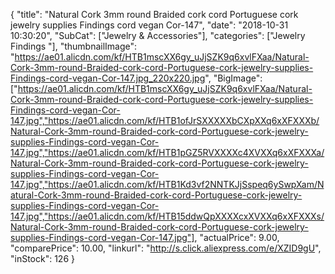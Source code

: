 {
	"title": "Natural Cork 3mm round Braided  cork cord  Portuguese cork jewelry supplies  Findings cord vegan Cor-147",
	"date": "2018-10-31 10:30:20",
	"SubCat": ["Jewelry & Accessories"],
	"categories": ["Jewelry Findings "],
	"thumbnailImage": "https://ae01.alicdn.com/kf/HTB1mscXX6gy_uJjSZK9q6xvlFXaa/Natural-Cork-3mm-round-Braided-cork-cord-Portuguese-cork-jewelry-supplies-Findings-cord-vegan-Cor-147.jpg_220x220.jpg",
	"BigImage": ["https://ae01.alicdn.com/kf/HTB1mscXX6gy_uJjSZK9q6xvlFXaa/Natural-Cork-3mm-round-Braided-cork-cord-Portuguese-cork-jewelry-supplies-Findings-cord-vegan-Cor-147.jpg","https://ae01.alicdn.com/kf/HTB1ofJrSXXXXXbCXpXXq6xXFXXXb/Natural-Cork-3mm-round-Braided-cork-cord-Portuguese-cork-jewelry-supplies-Findings-cord-vegan-Cor-147.jpg","https://ae01.alicdn.com/kf/HTB1pGZ5RVXXXXc4XVXXq6xXFXXXa/Natural-Cork-3mm-round-Braided-cork-cord-Portuguese-cork-jewelry-supplies-Findings-cord-vegan-Cor-147.jpg","https://ae01.alicdn.com/kf/HTB1Kd3vf2NNTKJjSspeq6ySwpXam/Natural-Cork-3mm-round-Braided-cork-cord-Portuguese-cork-jewelry-supplies-Findings-cord-vegan-Cor-147.jpg","https://ae01.alicdn.com/kf/HTB15ddwQpXXXXcxXVXXq6xXFXXXs/Natural-Cork-3mm-round-Braided-cork-cord-Portuguese-cork-jewelry-supplies-Findings-cord-vegan-Cor-147.jpg"],
	"actualPrice": 9.00,
	"comparePrice": 10.00,
	"linkurl": "http://s.click.aliexpress.com/e/XZID9gU",
	"inStock": 126
}
